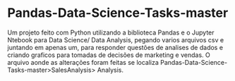 # Pandas-Data-Science-Tasks-master
Um projeto feito com Python utilizando a biblioteca Pandas e o Jupyter Ntebook para Data Science/ Data Analysis, pegando varios arquivos csv e juntando em apenas um, para responder questões de analises de dados e criando graficos para tomadas de decisões de marketing e vendas.
O arquivo aonde as alterações foram feitas se localiza Pandas-Data-Science-Tasks-master>SalesAnalysis> Analysis.
